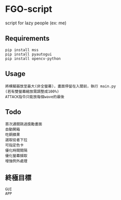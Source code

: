 # FGO-script

script for lazy people (ex: me)

## Requirements

```
pip install mss
pip install pyautogui
pip install opencv-python
```

## Usage

```
將模擬器放至最大(非全螢幕)，畫面停留在入關前，執行 main.py
(若有雙螢幕縮放需調整成100%)
ATTACK指令只能放每個wave的最後
```

## Todo

```
首次通關跳過獎勵畫面
自動開箱
吃銅蘋果
選取從者下拉
可指定色卡
優化時間間隔
優化螢幕擷取
增強例外處理
```

## 終極目標

```
GUI
APP
```
